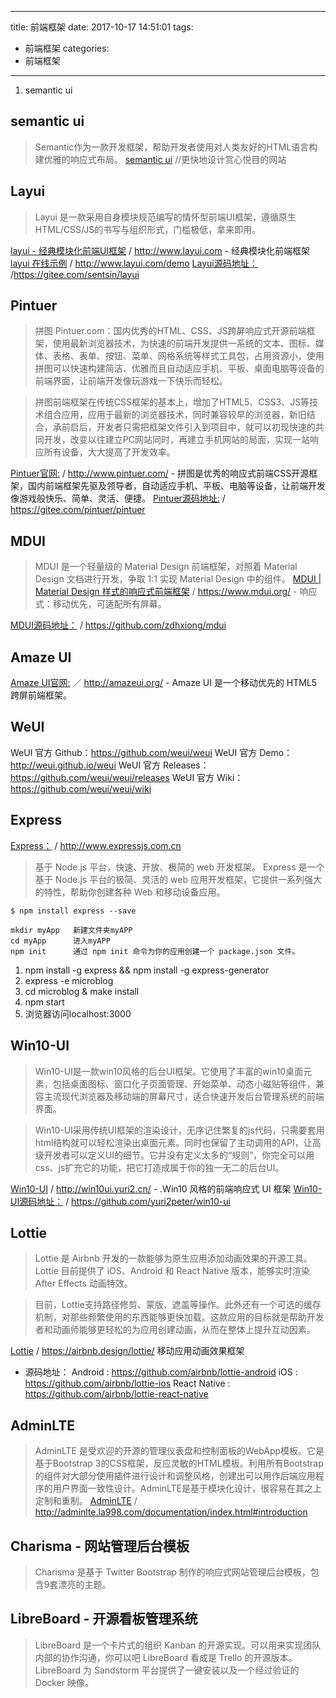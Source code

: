 
---
title: 前端框架
date: 2017-10-17 14:51:01
tags:
- 前端框架
categories: 
- 前端框架
---

1. semantic ui


## semantic ui ##
> Semantic作为一款开发框架，帮助开发者使用对人类友好的HTML语言构建优雅的响应式布局。
[semantic ui](http://www.semantic-ui.cn/)  //更快地设计赏心悦目的网站

## Layui ##
> Layui 是一款采用自身模块规范编写的情怀型前端UI框架，遵循原生HTML/CSS/JS的书写与组织形式，门槛极低，拿来即用。

[layui - 经典模块化前端UI框架](http://www.layui.com) / http://www.layui.com - 经典模块化前端框架
[layui 在线示例](http://www.layui.com/demo/) / http://www.layui.com/demo
[Layui源码地址：](https://gitee.com/sentsin/layui) /https://gitee.com/sentsin/layui


## Pintuer ##
> 拼图 Pintuer.com：国内优秀的HTML、CSS、JS跨屏响应式开源前端框架，使用最新浏览器技术，为快速的前端开发提供一系统的文本、图标、媒体、表格、表单、按钮、菜单、网格系统等样式工具包，占用资源小，使用拼图可以快速构建简洁、优雅而且自动适应手机、平板、桌面电脑等设备的前端界面，让前端开发像玩游戏一下快乐而轻松。

> 拼图前端框架在传统CSS框架的基本上，增加了HTML5、CSS3、JS等技术组合应用，应用于最新的浏览器技术，同时兼容较早的浏览器，新旧结合，承前启后，开发者只需把框架文件引入到项目中，就可以初现快速的共同开发，改变以往建立PC网站同时，再建立手机网站的局面，实现一站响应所有设备，大大提高了开发效率。

[Pintuer官网:](http://www.pintuer.com/) / http://www.pintuer.com/ - 拼图是优秀的响应式前端CSS开源框架，国内前端框架先驱及领导者，自动适应手机、平板、电脑等设备，让前端开发像游戏般快乐、简单、灵活、便捷。
[Pintuer源码地址:](https://gitee.com/pintuer/pintuer) / https://gitee.com/pintuer/pintuer


## MDUI ##
> MDUI 是一个轻量级的 Material Design 前端框架，对照着 Material Design 文档进行开发，争取 1:1 实现 Material Design 中的组件。
[MDUI | Material Design 样式的响应式前端框架](https://www.mdui.org/) / https://www.mdui.org/ - 响应式：移动优先，可适配所有屏幕。

[MDUI源码地址：](https://github.com/zdhxiong/mdui) / https://github.com/zdhxiong/mdui


## Amaze UI ##
[Amaze UI官网:](http://amazeui.org/) ／ http://amazeui.org/ - Amaze UI 是一个移动优先的 HTML5 跨屏前端框架。


## WeUI ##
WeUI 官方 Github：https://github.com/weui/weui
WeUI 官方 Demo：http://weui.github.io/weui
WeUI 官方 Releases：https://github.com/weui/weui/releases
WeUI 官方 Wiki：https://github.com/weui/weui/wiki



## Express ##
[Express：](http://www.expressjs.com.cn/) / http://www.expressjs.com.cn
> 基于 Node.js 平台，快速、开放、极简的 web 开发框架。
Express 是一个基于 Node.js 平台的极简、灵活的 web 应用开发框架，它提供一系列强大的特性，帮助你创建各种 Web 和移动设备应用。

```
$ npm install express --save

mkdir myApp   新建文件夹myAPP
cd myApp      进入myAPP
npm init      通过 npm init 命令为你的应用创建一个 package.json 文件。  
```
  1. npm install -g express && npm install -g express-generator
  2. express -e microblog
  3. cd microblog & make install
  4. npm start
  5. 浏览器访问localhost:3000


## Win10-UI ##
> Win10-UI是一款win10风格的后台UI框架。它使用了丰富的win10桌面元素，包括桌面图标、窗口化子页面管理、开始菜单、动态小磁贴等组件，兼容主流现代浏览器及移动端的屏幕尺寸，适合快速开发后台管理系统的前端界面。

> Win10-UI采用传统UI框架的渲染设计，无序记住繁复的js代码，只需要套用html结构就可以轻松渲染出桌面元素。同时也保留了主动调用的API，让高级开发者可以定义UI的细节。它并没有定义太多的“规则”，你完全可以用css、js扩充它的功能，把它打造成属于你的独一无二的后台UI。

[Win10-UI](http://win10ui.yuri2.cn/) / http://win10ui.yuri2.cn/ - .Win10 风格的前端响应式 UI 框架
[Win10-UI源码地址：](https://github.com/yuri2peter/win10-ui) / https://github.com/yuri2peter/win10-ui


## Lottie ##
> Lottie 是 Airbnb 开发的一款能够为原生应用添加动画效果的开源工具。Lottie 目前提供了 iOS、Android 和 React Native 版本，能够实时渲染 After Effects 动画特效。

> 目前，Lottie支持路径修剪、蒙版、遮盖等操作。此外还有一个可选的缓存机制，对那些频繁使用的东西能够更快加载。这款应用的目标就是帮助开发者和动画师能够更轻松的为应用创建动画，从而在整体上提升互动因素。

[Lottie](https://airbnb.design/lottie/) / https://airbnb.design/lottie/  移动应用动画效果框架
- 源码地址：
Android : https://github.com/airbnb/lottie-android
iOS : https://github.com/airbnb/lottie-ios
React Native : https://github.com/airbnb/lottie-react-native

## AdminLTE ##
> AdminLTE 是受欢迎的开源的管理仪表盘和控制面板的WebApp模板。它是基于Bootstrap 3的CSS框架，反应灵敏的HTML模板。利用所有Bootstrap的组件对大部分使用插件进行设计和调整风格，创建出可以用作后端应用程序的用户界面一致性设计。AdminLTE是基于模块化设计，很容易在其之上定制和重制。
[AdminLTE](http://adminlte.la998.com/documentation/index.html#introduction) / http://adminlte.la998.com/documentation/index.html#introduction


## Charisma - 网站管理后台模板 ##
> Charisma 是基于 Twitter Bootstrap 制作的响应式网站管理后台模板，包含9套漂亮的主题。

## LibreBoard - 开源看板管理系统 ##
> LibreBoard 是一个卡片式的组织 Kanban 的开源实现。可以用来实现团队内部的协作沟通，你可以吧 LibreBoard 看成是 Trello 的开源版本。LibreBoard 为 Sandstorm 平台提供了一键安装以及一个经过验证的 Docker 映像。




  
